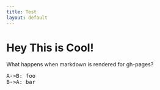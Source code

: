 ```yaml
---
title: Test
layout: default
---
```


# Hey This is Cool!

What happens when markdown is rendered for gh-pages?

<div class="wsd" wsd_style="qsd">
<pre>
A->B: foo
B->A: bar
</pre>
</div>
